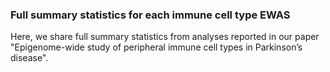 ### Full summary statistics for each immune cell type EWAS

Here, we share full summary statistics from analyses reported in our paper "Epigenome-wide study of peripheral immune cell types in Parkinson’s disease".

